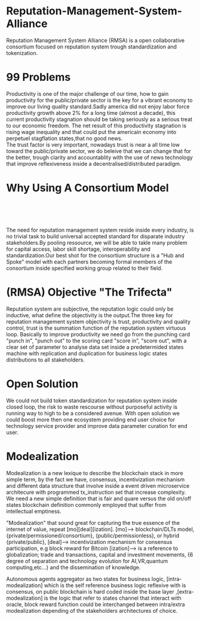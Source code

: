  

# Reputation-Management-System-Alliance
Reputation Management System Alliance (RMSA) is a open collaborative consortium focused on reputation system trough standardization and 
tokenization.                                                                                                                              
# 99 Problems                                                                                                                                 
Productivity is one of the major challenge of our time, how to gain productivity for the public/private sector is the key for a vibrant economy to improve our living quality standard.Sadly america did not enjoy labor force productivity growth above 2% for a long time (almost a decade), this current productivity stagnation should be taking seriously as a serious treat to our economic freedom. The net result of this productivity stagnation is rising wage inequality and that could put the americain economy into perpetuel stagflation states,that no good news.                                                                                                                
The trust factor is very important, nowadays trust is near a all time low toward the public/private sector, we do beleive that we can change that for the better, trough clarity and accountablity with the use of news technology that improve reflexiveness inside a decentralised/distributed paradigm.                                                                                                                                                                                                            
# Why Using A Consortium Model                                                                                                                        
The need for reputation management system reside inside every industry, is no trivial task to build universal accepted standard for disparate industry stakeholders.By pooling ressource, we will be able to takle many problem for capital access, labor skill shortage, interoperability and standardization.Our best shot for the consortium structure is a "Hub and Spoke" model with each partners becoming formal members of the consortium inside specified working group related to their field.

# (RMSA) Objective "The Trifecta"
Reputation system are subjective, the reputation logic could only be inductive, what define the objectivity is the output.The three key for reputation management system objectivity is trust, productivity and quality control, trust is the summation function of the reputation system virtuous loop. Basically to improve productivity we need go from the punching card "punch in", "punch out" to the scoring card "score in", "score out", with a clear set of parameter to analyse data set inside a predetermided states machine with replication and duplication for business logic states distributions to all stakeholders.  

# Open Solution 
We could not build token standardization for reputation system inside closed loop, the risk to waste rescourse without purposeful activity is running way to high to be a considered avenue. With open solution we could boost more then one ecosystem providing end user choice for technology service provider and improve data parameter curation for end user.

# Modealization
Modealization is a new lexique to describe the blockchain stack in more simple term, by the fact we have, consensus, incentivization mechanism and different data structure that involve inside a event driven microservice architecure with programmed tx_instruction set that increase complexity.  We need a new simple definition that is fair and quare versus the old on/off states blockchain definition commonly employed that suffer from intellectual emptiness. 

"Modealization" that sound great for capturing the true essence of the internet of value, repeat [mo][deal][ization].
[mo]--> blockchain/DLTs model, {private/permissioned/consortium}, {public/permissionless}, or hybrid {private/public},
[deal]--> incentivization mechanism for consensus participation, e.g block reward for Bitcoin
[ization]--> is a reference to globalization; trade and transactions, capital and investment movements, {6 degree of separation and technology evolution for AI,VR,quantum computing,etc...} and the dissemination of knowledge. 

Autonomous agents aggregator as two states for business logic, [intra-modealization] which is the self reference business logic reflexive with is consensus, on public blockchain is hard coded inside the base layer ,[extra-modealization] is the logic that refer to states channel that interact with oracle, block reward function could be interchanged between intra/extra modealization depending of the stakeholders architectures of choice.   











